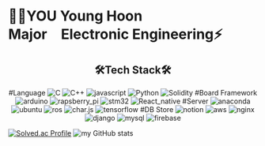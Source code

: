 # 👨‍💻YOU Young Hoon<br>Major&emsp;Electronic Engineering⚡️
<div align="center">

## 🛠Tech Stack🛠

#Language
![C](https://img.shields.io/badge/C-A8B9CC?style=round-square&logo=C&logoColor=white)  ![C++](https://img.shields.io/badge/C++-00599C?style=round-square&logo=C%2B%2B&logoColor=white)   ![javascript](https://img.shields.io/badge/javascript-F7DF1E?&style=round-square&logo=javascript&logoColor=black) ![Python](https://img.shields.io/badge/Python-3776AB?style=round-square&logo=python&logoColor=white) ![Solidity](https://img.shields.io/badge/Solidity-363636?style=round-square&logo=solidity&logoColor=white)
#Board Framework
![arduino](https://img.shields.io/badge/Arduino-00979D?style=round-square&logo=arduino&logoColor=white) ![rapsberry_pi](https://img.shields.io/badge/Raspberry-A22846?style=round-square&logo=raspberrypi&logoColor=white)  ![stm32](https://img.shields.io/badge/STM32-03234B?style=round-square&logo=stmicroelectronics&logoColor=white) ![React_native](https://img.shields.io/badge/React_native-61DAFB?style=round-square&logo=REACT&logoColor=white)
#Server
![anaconda](https://img.shields.io/badge/Anaconda-44A833?style=round-square&logo=anaconda&logoColor=white) ![ubuntu](https://img.shields.io/badge/Ubuntu-E95420?style=round-square&logo=ubuntu&logoColor=white) ![ros](https://img.shields.io/badge/ROS-22314E?style=round-square&logo=ros&logoColor=white) ![char.js](https://img.shields.io/badge/Chart.js-FF6384?style=round-square&logo=chart.js&logoColor=white) ![tensorflow](https://img.shields.io/badge/Tensorflow-FF6F00?style=round-square&logo=tensorflow&logoColor=white)
#DB Store
![notion](https://img.shields.io/badge/Notion-000000?style=round-square&logo=notion&logoColor=white) ![aws](https://img.shields.io/badge/AWS-232F3E?style=round-square&logo=amazonaws&logoColor=yellow) ![nginx](https://img.shields.io/badge/Nginx-009639?style=round-square&logo=nginx&logoColor=white) ![django](https://img.shields.io/badge/Django-092E20?style=round-square&logo=django&logoColor=white)  ![mysql](https://img.shields.io/badge/Mysql-4479A1?style=round-square&logo=mysql&logoColor=white) ![firebase](https://img.shields.io/badge/Firebase-29B6F6?style=round-square&logo=firebase&logoColor=FFCA28)
</div>

[![Solved.ac Profile](http://mazassumnida.wtf/api/v2/generate_badge?boj=honor)](https://solved.ac/kcnoh2@hanyang.ac.kr/) ![my GitHub stats](https://github-readme-stats.vercel.app/api?username=younghoonyou&show_icons=true&theme=radical)
